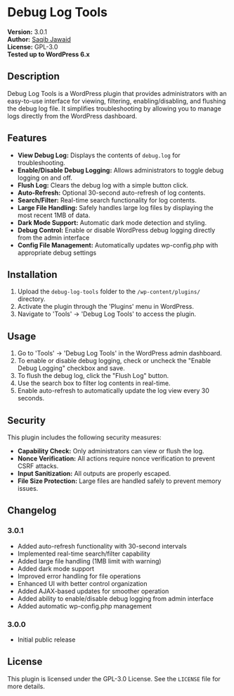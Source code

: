# Debug Log Tools

**Version:** 3.0.1  
**Author:** [Saqib Jawaid](https://github.com/saqibj)  
**License:** GPL-3.0  
**Tested up to WordPress 6.x**

## Description

Debug Log Tools is a WordPress plugin that provides administrators with an easy-to-use interface for viewing, filtering, enabling/disabling, and flushing the debug log file. It simplifies troubleshooting by allowing you to manage logs directly from the WordPress dashboard.

## Features

- **View Debug Log:** Displays the contents of `debug.log` for troubleshooting.
- **Enable/Disable Debug Logging:** Allows administrators to toggle debug logging on and off.
- **Flush Log:** Clears the debug log with a simple button click.
- **Auto-Refresh:** Optional 30-second auto-refresh of log contents.
- **Search/Filter:** Real-time search functionality for log contents.
- **Large File Handling:** Safely handles large log files by displaying the most recent 1MB of data.
- **Dark Mode Support:** Automatic dark mode detection and styling.
- **Debug Control:** Enable or disable WordPress debug logging directly from the admin interface
- **Config File Management:** Automatically updates wp-config.php with appropriate debug settings

## Installation

1. Upload the `debug-log-tools` folder to the `/wp-content/plugins/` directory.
2. Activate the plugin through the 'Plugins' menu in WordPress.
3. Navigate to 'Tools' -> 'Debug Log Tools' to access the plugin.

## Usage

1. Go to 'Tools' -> 'Debug Log Tools' in the WordPress admin dashboard.
2. To enable or disable debug logging, check or uncheck the "Enable Debug Logging" checkbox and save.
3. To flush the debug log, click the "Flush Log" button.
4. Use the search box to filter log contents in real-time.
5. Enable auto-refresh to automatically update the log view every 30 seconds.

## Security

This plugin includes the following security measures:
- **Capability Check:** Only administrators can view or flush the log.
- **Nonce Verification:** All actions require nonce verification to prevent CSRF attacks.
- **Input Sanitization:** All outputs are properly escaped.
- **File Size Protection:** Large files are handled safely to prevent memory issues.

## Changelog

### 3.0.1
- Added auto-refresh functionality with 30-second intervals
- Implemented real-time search/filter capability
- Added large file handling (1MB limit with warning)
- Added dark mode support
- Improved error handling for file operations
- Enhanced UI with better control organization
- Added AJAX-based updates for smoother operation
- Added ability to enable/disable debug logging from admin interface
- Added automatic wp-config.php management

### 3.0.0
- Initial public release

## License

This plugin is licensed under the GPL-3.0 License. See the `LICENSE` file for more details.
